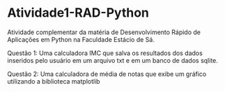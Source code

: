 # Atividade1-RAD-Python
Atividade complementar da matéria de Desenvolvimento Rápido de Aplicações em Python na Faculdade Estácio de Sá.

Questão 1: Uma calculadora IMC que salva os resultados dos dados inseridos pelo usuário em um arquivo txt e em um banco de dados sqlite.

Questão 2: Uma calculadora de média de notas que exibe um gráfico utilizando a biblioteca matplotlib
